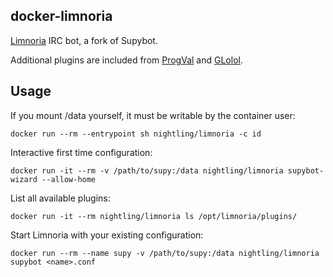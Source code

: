 ## docker-limnoria

[Limnoria](https://github.com/ProgVal/Limnoria) IRC bot, a fork of Supybot.

Additional plugins are included from [ProgVal](https://github.com/ProgVal/Supybot-plugins)
and [GLolol](https://github.com/GLolol/SupyPlugins).

## Usage

If you mount /data yourself, it must be writable by the container user:

```
docker run --rm --entrypoint sh nightling/limnoria -c id
```

Interactive first time configuration:

```
docker run -it --rm -v /path/to/supy:/data nightling/limnoria supybot-wizard --allow-home
```

List all available plugins:


```
docker run -it --rm nightling/limnoria ls /opt/limnoria/plugins/
```

Start Limnoria with your existing configuration:

```
docker run --rm --name supy -v /path/to/supy:/data nightling/limnoria supybot <name>.conf
```
